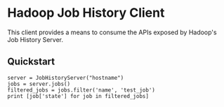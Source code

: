 Hadoop Job History Client
=========================

This client provides a means to consume the APIs exposed by Hadoop's Job History
Server.

Quickstart
----------

    server = JobHistoryServer("hostname")
    jobs = server.jobs()
    filtered_jobs = jobs.filter('name', 'test_job')
    print [job['state'] for job in filtered_jobs]
